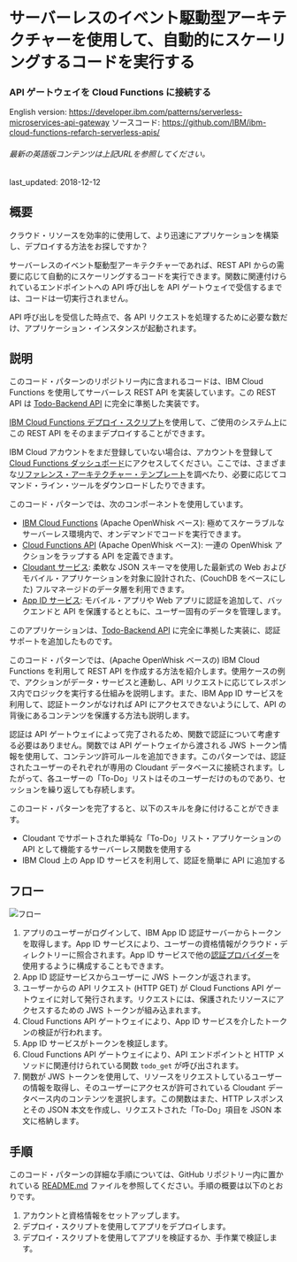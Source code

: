 # サーバーレスのイベント駆動型アーキテクチャーを使用して、自動的にスケーリングするコードを実行する

### API ゲートウェイを Cloud Functions に接続する

English version: https://developer.ibm.com/patterns/serverless-microservices-api-gateway
ソースコード: https://github.com/IBM/ibm-cloud-functions-refarch-serverless-apis/

###### 最新の英語版コンテンツは上記URLを参照してください。
last_updated: 2018-12-12

 
## 概要

クラウド・リソースを効率的に使用して、より迅速にアプリケーションを構築し、デプロイする方法をお探しですか？

サーバーレスのイベント駆動型アーキテクチャーであれば、REST API からの需要に応じて自動的にスケーリングするコードを実行できます。関数に関連付けられているエンドポイントへの API 呼び出しを API ゲートウェイで受信するまでは、コードは一切実行されません。

API 呼び出しを受信した時点で、各 API リクエストを処理するために必要な数だけ、アプリケーション・インスタンスが起動されます。

## 説明

このコード・パターンのリポジトリー内に含まれるコードは、IBM Cloud Functions を使用してサーバーレス REST API を実装しています。この REST API は [Todo-Backend API](https://www.todobackend.com/) に完全に準拠した実装です。

[IBM Cloud Functions デプロイ・スクリプト](https://github.com/IBM/ibm-cloud-functions-refarch-serverless-apis/blob/master/README.md#deploy-through-the-deployment-script)を使用して、ご使用のシステム上にこの REST API をそのままデプロイすることができます。

IBM Cloud アカウントをまだ登録していない場合は、アカウントを登録して [Cloud Functions ダッシュボード](https://cloud.ibm.com/openwhisk?cm_sp=ibmdev-_-developer-patterns-_-cloudreg)にアクセスしてください。ここでは、さまざまな[リファレンス・アーキテクチャー・テンプレート](https://github.com/topics/ibm-cloud-functions-refarch)を調べたり、必要に応じてコマンド・ライン・ツールをダウンロードしたりできます。

このコード・パターンでは、次のコンポーネントを使用しています。

* [IBM Cloud Functions](https://cloud.ibm.com/openwhisk?cm_sp=ibmdev-_-developer-patterns-_-cloudreg) (Apache OpenWhisk ベース): 極めてスケーラブルなサーバーレス環境内で、オンデマンドでコードを実行できます。
* [Cloud Functions API](https://cloud.ibm.com/openwhisk/apimanagement?cm_sp=ibmdev-_-developer-patterns-_-cloudreg) (Apache OpenWhisk ベース): 一連の OpenWhisk アクションをラップする API を定義できます。
* [Cloudant サービス](https://cloud.ibm.com/catalog/services/cloudant?cm_sp=ibmdev-_-developer-patterns-_-cloudreg): 柔軟な JSON スキーマを使用した最新式の Web およびモバイル・アプリケーションを対象に設計された、(CouchDB をベースにした) フルマネージドのデータ層を利用できます。
* [App ID サービス](https://cloud.ibm.com/catalog/services/appid?cm_sp=ibmdev-_-developer-patterns-_-cloudreg): モバイル・アプリや Web アプリに認証を追加して、バックエンドと API を保護するとともに、ユーザー固有のデータを管理します。

このアプリケーションは、[Todo-Backend API](https://www.todobackend.com/) に完全に準拠した実装に、認証サポートを追加したものです。

このコード・パターンでは、(Apache OpenWhisk ベースの) IBM Cloud Functions を利用して REST API を作成する方法を紹介します。使用ケースの例で、アクションがデータ・サービスと連動し、API リクエストに応じてレスポンス内でロジックを実行する仕組みを説明します。また、IBM App ID サービスを利用して、認証トークンがなければ API にアクセスできないようにして、API の背後にあるコンテンツを保護する方法も説明します。

認証は API ゲートウェイによって完了されるため、関数で認証について考慮する必要はありません。関数では API ゲートウェイから渡される JWS トークン情報を使用して、コンテンツ許可ルールを追加できます。このパターンでは、認証されたユーザーのそれぞれが専用の Cloudant データベースに接続されます。したがって、各ユーザーの「To-Do」リストはそのユーザーだけのものであり、セッションを繰り返しても存続します。

このコード・パターンを完了すると、以下のスキルを身に付けることができます。

* Cloudant でサポートされた単純な「To-Do」リスト・アプリケーションの API として機能するサーバーレス関数を使用する
* IBM Cloud 上の App ID サービスを利用して、認証を簡単に API に追加する

## フロー

![フロー](../../images/serverless-cloud-functions-api-gateway-arch.png)

1. アプリのユーザーがログインして、IBM App ID 認証サーバーからトークンを取得します。App ID サービスにより、ユーザーの資格情報がクラウド・ディレクトリーに照合されます。App ID サービスで他の[認証プロバイダー](https://cloud.ibm.com/docs/services/appid/manageidp.html#managing)を使用するように構成することもできます。
1. App ID 認証サービスからユーザーに JWS トークンが返されます。
1. ユーザーからの API リクエスト (HTTP GET) が Cloud Functions API ゲートウェイに対して発行されます。リクエストには、保護されたリソースにアクセスするための JWS トークンが組み込まれます。
1. Cloud Functions API ゲートウェイにより、App ID サービスを介したトークンの検証が行われます。
1. App ID サービスがトークンを検証します。
1. Cloud Functions API ゲートウェイにより、API エンドポイントと HTTP メソッドに関連付けられている関数 `todo_get` が呼び出されます。
1. 関数が JWS トークンを使用して、リソースをリクエストしているユーザーの情報を取得し、そのユーザーにアクセスが許可されている Cloudant データベース内のコンテンツを選択します。この関数はまた、HTTP レスポンスとその JSON 本文を作成し、リクエストされた「To-Do」項目を JSON 本文に格納します。

## 手順

このコード・パターンの詳細な手順については、GitHub リポジトリー内に置かれている [README.md](https://github.com/IBM/ibm-cloud-functions-refarch-serverless-apis/blob/master/README.md) ファイルを参照してください。手順の概要は以下のとおりです。

1. アカウントと資格情報をセットアップします。
1. デプロイ・スクリプトを使用してアプリをデプロイします。
1. デプロイ・スクリプトを使用してアプリを検証するか、手作業で検証します。
